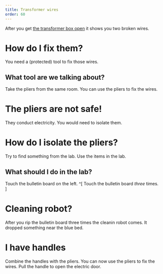 ```yaml
---
title: Transformer wires
order: 60
---
```


After you get [the transformer box open](transformer.md) it shows you two broken wires.

# How do I fix them?
You need a (protected) tool to fix those wires.

## What tool are we talking about?
Take the pliers from the same room. You can use the pliers to fix the wires.

# The pliers are not safe!
They conduct electricity. You would need to isolate them.

# How do I isolate the pliers?
Try to find something from the lab. Use the items in the lab.

## What should I do in the lab?
Touch the bulletin board on the left. ^[ Touch the bulletin board _three_ times. ]

# Cleaning robot?
After you rip the bulletin board three times the cleanin robot comes. It dropped something near the blue bed.

# I have handles
Combine the handles with the pliers. You can now use the pliers to fix the wires. Pull the handle to open the electric door.
